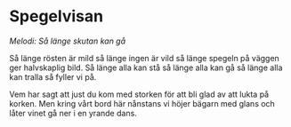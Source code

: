 # Spegelvisan
*Melodi: Så länge skutan kan gå*

Så länge rösten är mild
så länge ingen är vild
så länge spegeln på väggen
ger halvskaplig bild.
Så länge alla kan stå
så länge alla kan gå
så länge alla kan tralla
så fyller vi på.

Vem har sagt att just du kom med storken
för att bli glad av att lukta på korken.
Men kring vårt bord här nånstans
vi höjer bägarn med glans
och låter vinet gå ner i en yrande dans.